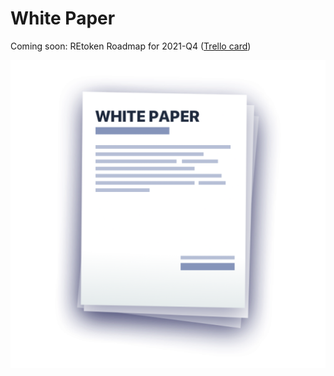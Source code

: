 # White Paper

Coming soon: REtoken Roadmap for 2021-Q4 ([Trello card](https://trello.com/c/GULNbTIf))

![](.gitbook/assets/whitepaper.png)
